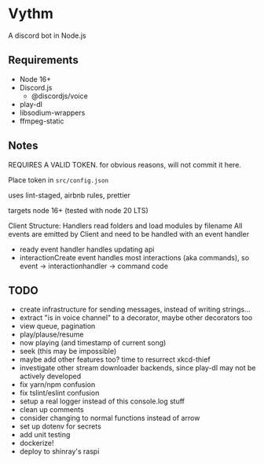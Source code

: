 # Vythm

A discord bot in Node.js

## Requirements

-   Node 16+
-   Discord.js
    -   @discordjs/voice
-   play-dl
-   libsodium-wrappers
-   ffmpeg-static

## Notes

REQUIRES A VALID TOKEN. for obvious reasons, will not commit it here.

Place token in `src/config.json`

uses lint-staged, airbnb rules, prettier

targets node 16+ (tested with node 20 LTS)

Client Structure: Handlers read folders and load modules by filename All events
are emitted by Client and need to be handled with an event handler

-   ready event handler handles updating api
-   interactionCreate event handles most interactions (aka commands), so event
    -> interactionhandler -> command code

## TODO

-   create infrastructure for sending messages, instead of writing strings...
-   extract "is in voice channel" to a decorator, maybe other decorators too
-   view queue, pagination
-   play/plause/resume
-   now playing (and timestamp of current song)
-   seek (this may be impossible)
-   maybe add other features too? time to resurrect xkcd-thief
-   investigate other stream downloader backends, since play-dl may not be
    actively developed
-   fix yarn/npm confusion
-   fix tslint/eslint confusion
-   setup a real logger instead of this console.log stuff
-   clean up comments
-   consider changing to normal functions instead of arrow
-   set up dotenv for secrets
-   add unit testing
-   dockerize!
-   deploy to shinray's raspi
